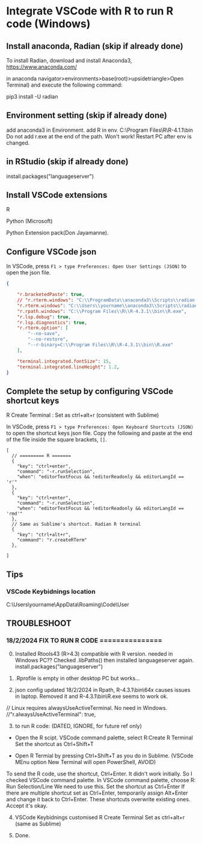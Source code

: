 
# Integrate VSCode with R to run R code (Windows)

## Install anaconda, Radian (skip if already done)
To install Radian,
download and install Anaconda3, https://www.anaconda.com/

in anaconda navigator>environments>base(root)>upsidetriangle>Open Terminal)
and execute the following command:

pip3 install -U radian

## Environment setting (skip if already done)
add anaconda3 in Environment.
add R in env. C:\Program Files\R\R-4.1.1\bin\
Do not add r.exe at the end of the path. Won't work!
Restart PC after env is changed.

## in RStudio (skip if already done)
install.packages("languageserver")

## Install VSCode extensions 
R

Python (Microsoft)

Python Extension pack(Don Jayamanne).

## Configure VSCode json
In VSCode, press `F1 > type Preferences: Open User Settings (JSON)` to open the json file.

```json
{

    "r.bracketedPaste": true,
    // "r.rterm.windows": "C:\\ProgramData\\anaconda3\\Scripts\\radian.exe",
    "r.rterm.windows": "C:\\Users\\yourname\\anaconda3\\Scripts\\radian.exe",
    "r.rpath.windows": "C:\\Program Files\\R\\R-4.3.1\\bin\\R.exe",
    "r.lsp.debug": true,
    "r.lsp.diagnostics": true,
    "r.rterm.option": [
        "--no-save",
        "--no-restore",
        "--r-binary=C:\\Program Files\\R\\R-4.3.1\\bin\\R.exe"
    ],

    "terminal.integrated.fontSize": 15,
    "terminal.integrated.lineHeight": 1.2,
}
```

## Complete the setup by configuring VSCode shortcut keys
R Create Terminal
: Set as ctrl+alt+r (consistent with Sublime)

In VSCode, press `F1 > type Preferences: Open Keyboard Shortcuts (JSON)` to open the shortcut keys json file. Copy the following and paste at the end of the file inside the square brackets, `[]`.
```
[
  // ========= R =======
  {
    "key": "ctrl+enter",
    "command": "-r.runSelection",
    "when": "editorTextFocus && !editorReadonly && editorLangId == 'r'"
  },
  {
    "key": "ctrl+enter",
    "command": "-r.runSelection",
    "when": "editorTextFocus && !editorReadonly && editorLangId == 'rmd'"
  },
  // Same as Sublime's shortcut. Radian R terminal
  {
    "key": "ctrl+alt+r",
    "command": "r.createRTerm"
  },

]
```

## Tips
### VSCode Keybidnings location
C:\Users\yourname\AppData\Roaming\Code\User

## TROUBLESHOOT

### 18/2/2024 FIX TO RUN R CODE  ===============
0. Installed Rtools43 (R>4.3) compatible with R version. 
needed in Windows PC??
Checked .libPaths() then installed languageserver again.
install.packages("languageserver")

1.  .Rprofile is empty in other desktop PC but works...

2. json config updated 18/2/2024
in Rpath, R-4.3.1\\bin\\64x causes issues in laptop.
Removed it and  R-4.3.1\\bin\\R.exe seems to work ok.


// Linux requires alwaysUseActiveTerminal. No need in Windows.
    //"r.alwaysUseActiveTerminal": true,

3. to run R code: (DATED, IGNORE, for future ref only)

- Open the R scipt.
VSCode command palette, select 
  R:Create R Terminal 
Set the shortcut as Ctrl+Shift+T 

- Open R Termial by pressing Ctrl+Shift+T as you do in Sublime.
(VSCode MEnu option New Terminal will open PowerShell, AVOID)

To send the R code, use the shortcut, Ctrl+Enter.
It didn't work initially. So I checked VSCode command palette.
In VSCode command palette, choose 
	R: Run Selection/Line 
We need to use this. Set the shortcut as Ctrl+Enter 
If there are multiple shortcut set as Ctrl+Enter,
temporarily assign Alt+Enter and change it back to Ctrl+Enter.
These shortcuts overwrite existing ones. Accept it's okay.

4. VSCode Keybidnings customised
R Create Terminal
Set as ctrl+alt+r (same as Sublime)

5. Done.
